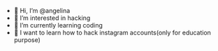 - 👋 Hi, I’m @angelina
- 👀 I’m interested in hacking
- 🌱 I’m currently learning coding
- 💞️ I want to learn how to hack instagram accounts(only for education purpose)

